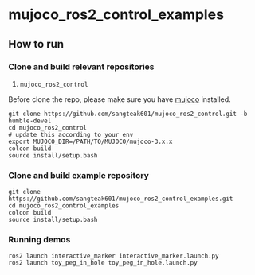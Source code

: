 # mujoco_ros2_control_examples

## How to run

### Clone and build relevant repositories

1. `mujoco_ros2_control`

Before clone the repo, please make sure you have [mujoco](https://github.com/google-deepmind/mujoco/releases) installed.
```
git clone https://github.com/sangteak601/mujoco_ros2_control.git -b humble-devel
cd mujoco_ros2_control
# update this according to your env
export MUJOCO_DIR=/PATH/TO/MUJOCO/mujoco-3.x.x
colcon build
source install/setup.bash
```

### Clone and build example repository
```
git clone https://github.com/sangteak601/mujoco_ros2_control_examples.git
cd mujoco_ros2_control_examples
colcon build
source install/setup.bash
```

### Running demos
```
ros2 launch interactive_marker interactive_marker.launch.py
ros2 launch toy_peg_in_hole toy_peg_in_hole.launch.py
```